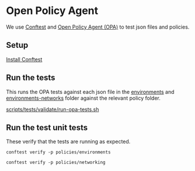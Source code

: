 # Open Policy Agent

We use [Conftest](https://www.conftest.dev/) and [Open Policy Agent (OPA)](https://www.openpolicyagent.org/) to test json files and policies.

## Setup
[Install Conftest](https://www.conftest.dev/install/)

## Run the tests

This runs the OPA tests against each json file in the [environments](../environments) and [environments-networks](../environments-networks) folder against the relevant policy folder.

[scripts/tests/validate/run-opa-tests.sh](../scripts/tests/validate/run-opa-tests.sh)

## Run the test unit tests

These verify that the tests are running as expected.

`conftest verify -p policies/environments`

`conftest verify -p policies/networking`
